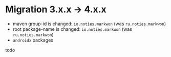 # Migration 3.x.x -> 4.x.x

* maven group-id is changed: `io.noties.markwon` (was `ru.noties.markwon`)
* root package-name is changed: `io.noties.markwon` (was `ru.noties.markwon`)
* `androidx` packages

todo